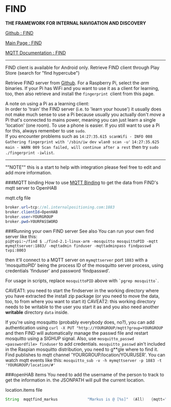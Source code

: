 # FIND
**THE FRAMEWORK FOR INTERNAL NAVIGATION AND DISCOVERY**

[Github : FIND](https://github.com/schollz/find)

[Main Page : FIND](https://www.internalpositioning.com/faq)

[MQTT Documentation : FIND](https://doc.internalpositioning.com/mqtt/)

***
FIND client is available for Android only.
Retrieve FIND client through Play Store (search for "find hypercube")

Retrieve FIND server from [Github](https://github.com/schollz/find/releases).
For a Raspberry Pi, select the _arm_ binaries.
If your Pi has WiFi and you want to use it as a client for learning, too, then also retrieve and install the `fingerprint `client from this page.

A note on using a Pi as a learning client:<br>
In order to 'train' the FIND server (i.e. to 'learn your house')  it usually does not make much sense to use a Pi because usually you actually don't _move_ a Pi that's connected to mains power, meaning you can just learn a single 'location' (one room). To use a phone is easier.
If you still want to use a Pi for this, always remember to use `sudo`.<br>
If you encounter problems such as
`14:27:35.615 scanWifi - INFO 008 Gathering fingerprint with '/sbin/iw dev wlan0 scan -u'`
`14:27:35.625 main - WARN 009 Scan failed, will continue after a rest`
then try  `sudo ./fingerprint -iwlist`.

***

""NOTE"" this is a start to help with integration please feel free to edit and add more information.

###MQTT binding
How to use [MQTT Binding](http://docs.openhab.org/addons/bindings/mqtt1/readme.html) to get the data from FIND's mqtt server to OpenHAB


mqtt.cfg file
```java
broker.url=tcp://ml.internalpositioning.com:1883
broker.clientId=OpenHAB
broker.user=YOURGROUP
broker.pwd=YOURPASSWORD
```

###Running your own FIND server
See also
You can run your own find server like this:<br>
`pi@tvpi:~/find $ ./find-2.1-linux-arm -mosquitto mosquittoPID -mqtt mymqttserver:1883/ -mqttadmin finduser -mqttadminpass findpasswd tvpi:8003`

then it'll connect to a MQTT server on `mymqttserver` port `1883` with a 'mosquittoPID' being the process ID of the mosquitto server process, using credentials 'finduser' and password 'findpasswd'.

For usage in scripts, replace ``mosquittoPID`` above with `` `pgrep mosquitto` ``.

CAVEAT1: you need to start the findserver in the working directory where you have extracted the install zip package
(or you need to move the data, too, to from where you want to start it)
CAVEAT2: this working directory needs to be writable to the user you start it as and you also need another **writable** directory `data` inside.

If you're using mosquitto (probably everybody does, no?), you can add authentication using `curl -X PUT "http://YOURGROUP/mqtt?group=YOURGROUP` and then FIND will automatically manage the passwd file and restart mosquitto using a SIGHUP signal. Also, use `mosquitto_passwd <passwordfile> finduser` to add credentials. `mosquitto_passwd` ain't included in the Raspian mosquitto distribution, you need to g**gle where to find it.
Find publishes to mqtt channel 'YOURGROUP/location/YOURUSER'.
You can watch mqtt events like this: `mosquitto_sub -v -h mymqttserver -p 1883 -t 'YOURGROUP/location/#'`


###openHAB items
You need to add the username of the person to track to get the information in.
the JSONPATH will pull the current location.


location.items file
```java
String	mqqtfind_markus				"Markus is @ [%s]"	(All)	{mqtt="<[find:YOURGROUP/location/USERNAME:state:JSONPATH($.location)]"}
```

